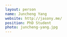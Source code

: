 ```yaml
---
layout: person
name: Juncheng Yang
website: http://jasony.me/
position: PhD Student
photo: juncheng-yang.jpg
---
```

